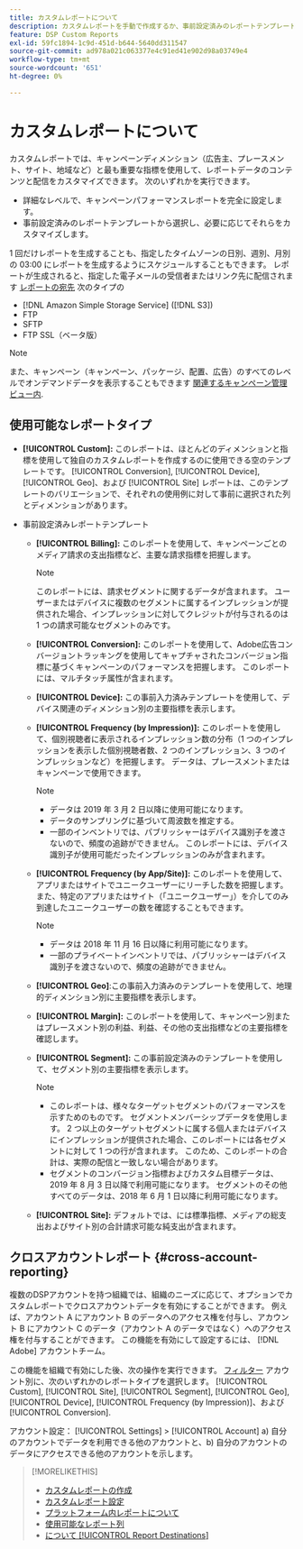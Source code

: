 ```yaml
---
title: カスタムレポートについて
description: カスタムレポートを手動で作成するか、事前設定済みのレポートテンプレートを使用するかのオプションについて説明します。
feature: DSP Custom Reports
exl-id: 59fc1894-1c9d-451d-b644-5640dd311547
source-git-commit: ad978a021c063377e4c91ed41e902d98a03749e4
workflow-type: tm+mt
source-wordcount: '651'
ht-degree: 0%

---
```


# カスタムレポートについて

カスタムレポートでは、キャンペーンディメンション（広告主、プレースメント、サイト、地域など）と最も重要な指標を使用して、レポートデータのコンテンツと配信をカスタマイズできます。 次のいずれかを実行できます。

* 詳細なレベルで、キャンペーンパフォーマンスレポートを完全に設定します。
* 事前設定済みのレポートテンプレートから選択し、必要に応じてそれらをカスタマイズします。

1 回だけレポートを生成することも、指定したタイムゾーンの日別、週別、月別の 03:00 にレポートを生成するようにスケジュールすることもできます。 レポートが生成されると、指定した電子メールの受信者またはリンク先に配信されます [レポートの宛先](/help/dsp/reports/report-destinations/report-destination-about.md) 次のタイプの

* [!DNL Amazon Simple Storage Service] ([!DNL S3])
* FTP
* SFTP
* FTP SSL（ベータ版）

>[!NOTE]
>
>また、キャンペーン（キャンペーン、パッケージ、配置、広告）のすべてのレベルでオンデマンドデータを表示することもできます [関連するキャンペーン管理ビュー内](/help/dsp/campaign-management/reports/campaign-reports-about.md).

## 使用可能なレポートタイプ

* **[!UICONTROL Custom]:** このレポートは、ほとんどのディメンションと指標を使用して独自のカスタムレポートを作成するのに使用できる空のテンプレートです。 [!UICONTROL Conversion], [!UICONTROL Device], [!UICONTROL Geo]、および [!UICONTROL Site] レポートは、このテンプレートのバリエーションで、それぞれの使用例に対して事前に選択された列とディメンションがあります。

* 事前設定済みレポートテンプレート

   * **[!UICONTROL Billing]:** このレポートを使用して、キャンペーンごとのメディア請求の支出指標など、主要な請求指標を把握します。

      >[!NOTE]
      >
      >このレポートには、請求セグメントに関するデータが含まれます。 ユーザーまたはデバイスに複数のセグメントに属するインプレッションが提供された場合、インプレッションに対してクレジットが付与されるのは 1 つの請求可能なセグメントのみです。

   * **[!UICONTROL Conversion]:** このレポートを使用して、Adobe広告コンバージョントラッキングを使用してキャプチャされたコンバージョン指標に基づくキャンペーンのパフォーマンスを把握します。 このレポートには、マルチタッチ属性が含まれます。

   * **[!UICONTROL Device]:** この事前入力済みテンプレートを使用して、デバイス関連のディメンション別の主要指標を表示します。

   * **[!UICONTROL Frequency (by Impression)]:** このレポートを使用して、個別視聴者に表示されるインプレッション数の分布（1 つのインプレッションを表示した個別視聴者数、2 つのインプレッション、3 つのインプレッションなど）を把握します。 データは、プレースメントまたはキャンペーンで使用できます。

      >[!NOTE]
      >
      >* データは 2019 年 3 月 2 日以降に使用可能になります。
      >* データのサンプリングに基づいて周波数を推定する。
      >* 一部のインベントリでは、パブリッシャーはデバイス識別子を渡さないので、頻度の追跡ができません。 このレポートには、デバイス識別子が使用可能だったインプレッションのみが含まれます。


   * **[!UICONTROL Frequency (by App/Site)]:** このレポートを使用して、アプリまたはサイトでユニークユーザーにリーチした数を把握します。 また、特定のアプリまたはサイト（「ユニークユーザー」）を介してのみ到達したユニークユーザーの数を確認することもできます。

      >[!NOTE]
      >
      >* データは 2018 年 11 月 16 日以降に利用可能になります。
      >* 一部のプライベートインベントリでは、パブリッシャーはデバイス識別子を渡さないので、頻度の追跡ができません。


   * **[!UICONTROL Geo]**:この事前入力済みのテンプレートを使用して、地理的ディメンション別に主要指標を表示します。

   * **[!UICONTROL Margin]:** このレポートを使用して、キャンペーン別またはプレースメント別の利益、利益、その他の支出指標などの主要指標を確認します。

   * **[!UICONTROL Segment]:** この事前設定済みのテンプレートを使用して、セグメント別の主要指標を表示します。

      >[!NOTE]
      >
      >* このレポートは、様々なターゲットセグメントのパフォーマンスを示すためのものです。 セグメントメンバーシップデータを使用します。 2 つ以上のターゲットセグメントに属する個人またはデバイスにインプレッションが提供された場合、このレポートには各セグメントに対して 1 つの行が含まれます。 このため、このレポートの合計は、実際の配信と一致しない場合があります。
      >* セグメントのコンバージョン指標およびカスタム目標データは、2019 年 8 月 3 日以降で利用可能になります。 セグメントのその他すべてのデータは、2018 年 6 月 1 日以降に利用可能になります。


   * **[!UICONTROL Site]:** デフォルトでは、には標準指標、メディアの総支出およびサイト別の合計請求可能な純支出が含まれます。

## クロスアカウントレポート {#cross-account-reporting}

複数のDSPアカウントを持つ組織では、組織のニーズに応じて、オプションでカスタムレポートでクロスアカウントデータを有効にすることができます。 例えば、アカウント A にアカウント B のデータへのアクセス権を付与し、アカウント B にアカウント C のデータ（アカウント A のデータではなく）へのアクセス権を付与することができます。 この機能を有効にして設定するには、 [!DNL Adobe] アカウントチーム。

この機能を組織で有効にした後、次の操作を実行できます。 [フィルター](report-settings.md) アカウント別に、次のいずれかのレポートタイプを選択します。  [!UICONTROL Custom], [!UICONTROL Site], [!UICONTROL Segment], [!UICONTROL Geo], [!UICONTROL Device], [!UICONTROL Frequency (by Impression)]、および [!UICONTROL Conversion].

アカウント設定： [!UICONTROL Settings] > [!UICONTROL Account] a) 自分のアカウントでデータを利用できる他のアカウントと、b) 自分のアカウントのデータにアクセスできる他のアカウントを示します。

>[!MORELIKETHIS]
>
>* [カスタムレポートの作成](/help/dsp/reports/report-create.md)
>* [カスタムレポート設定](/help/dsp/reports/report-settings.md)
>* [プラットフォーム内レポートについて](/help/dsp/campaign-management/reports/campaign-reports-about.md)
>* [使用可能なレポート列](/help/dsp/reports/report-columns.md)
>* [について [!UICONTROL Report Destinations]](/help/dsp/reports/report-destinations/report-destination-about.md)


